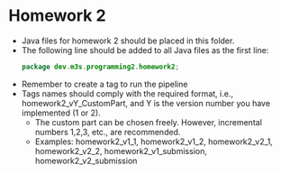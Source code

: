 # Homework 2

- Java files for homework 2 should be placed in this folder.
- The following line should be added to all Java files as the first line:
  ```java
  package dev.m3s.programming2.homework2;
  ```
- Remember to create a tag to run the pipeline
- Tags names should comply with the required format, i.e., homework2_vY_CustomPart, and Y is the version number you have implemented (1 or 2).
  - The custom part can be chosen freely. However, incremental numbers 1,2,3, etc., are recommended.
  - Examples: homework2_v1_1, homework2_v1_2, homework2_v2_1, homework2_v2_2, homework2_v1_submission, homework2_v2_submission
